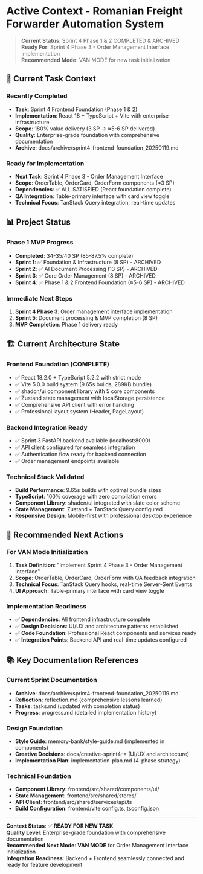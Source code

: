 # Active Context - Romanian Freight Forwarder Automation System

> **Current Status**: Sprint 4 Phase 1 & 2 COMPLETED & ARCHIVED  
> **Ready For**: Sprint 4 Phase 3 - Order Management Interface Implementation  
> **Recommended Mode**: VAN MODE for new task initialization

## 🎯 Current Task Context

### **Recently Completed**
- **Task**: Sprint 4 Frontend Foundation (Phase 1 & 2)
- **Implementation**: React 18 + TypeScript + Vite with enterprise infrastructure
- **Scope**: 180% value delivery (3 SP → ≈5-6 SP delivered)
- **Quality**: Enterprise-grade foundation with comprehensive documentation
- **Archive**: docs/archive/sprint4-frontend-foundation_20250119.md

### **Ready for Implementation**
- **Next Task**: Sprint 4 Phase 3 - Order Management Interface
- **Scope**: OrderTable, OrderCard, OrderForm components (≈3 SP)
- **Dependencies**: ✅ ALL SATISFIED (React foundation complete)
- **QA Integration**: Table-primary interface with card view toggle
- **Technical Focus**: TanStack Query integration, real-time updates

## 📊 Project Status

### **Phase 1 MVP Progress**
- **Completed**: 34-35/40 SP (85-87.5% complete)
- **Sprint 1**: ✅ Foundation & Infrastructure (8 SP) - ARCHIVED
- **Sprint 2**: ✅ AI Document Processing (13 SP) - ARCHIVED
- **Sprint 3**: ✅ Core Order Management (8 SP) - ARCHIVED
- **Sprint 4**: ✅ Phase 1 & 2 Frontend Foundation (≈5-6 SP) - ARCHIVED

### **Immediate Next Steps**
1. **Sprint 4 Phase 3**: Order management interface implementation
2. **Sprint 5**: Document processing & MVP completion (8 SP)
3. **MVP Completion**: Phase 1 delivery ready

## 🏗️ Current Architecture State

### **Frontend Foundation (COMPLETE)**
- ✅ React 18.2.0 + TypeScript 5.2.2 with strict mode
- ✅ Vite 5.0.0 build system (9.65s builds, 289KB bundle)
- ✅ shadcn/ui component library with 5 core components
- ✅ Zustand state management with localStorage persistence
- ✅ Comprehensive API client with error handling
- ✅ Professional layout system (Header, PageLayout)

### **Backend Integration Ready**
- ✅ Sprint 3 FastAPI backend available (localhost:8000)
- ✅ API client configured for seamless integration
- ✅ Authentication flow ready for backend connection
- ✅ Order management endpoints available

### **Technical Stack Validated**
- **Build Performance**: 9.65s builds with optimal bundle sizes
- **TypeScript**: 100% coverage with zero compilation errors
- **Component Library**: shadcn/ui integrated with slate color scheme
- **State Management**: Zustand + TanStack Query configured
- **Responsive Design**: Mobile-first with professional desktop experience

## 🎯 Recommended Next Actions

### **For VAN Mode Initialization**
1. **Task Definition**: "Implement Sprint 4 Phase 3 - Order Management Interface"
2. **Scope**: OrderTable, OrderCard, OrderForm with QA feedback integration
3. **Technical Focus**: TanStack Query hooks, real-time Server-Sent Events
4. **UI Approach**: Table-primary interface with card view toggle

### **Implementation Readiness**
- ✅ **Dependencies**: All frontend infrastructure complete
- ✅ **Design Decisions**: UI/UX and architecture patterns established
- ✅ **Code Foundation**: Professional React components and services ready
- ✅ **Integration Points**: Backend API and real-time updates configured

## 📚 Key Documentation References

### **Current Sprint Documentation**
- **Archive**: docs/archive/sprint4-frontend-foundation_20250119.md
- **Reflection**: reflection.md (comprehensive lessons learned)
- **Tasks**: tasks.md (updated with completion status)
- **Progress**: progress.md (detailed implementation history)

### **Design Foundation**
- **Style Guide**: memory-bank/style-guide.md (implemented in components)
- **Creative Decisions**: docs/creative-sprint4-* (UI/UX and architecture)
- **Implementation Plan**: implementation-plan.md (4-phase strategy)

### **Technical Foundation**
- **Component Library**: frontend/src/shared/components/ui/
- **State Management**: frontend/src/shared/stores/
- **API Client**: frontend/src/shared/services/api.ts
- **Build Configuration**: frontend/vite.config.ts, tsconfig.json

---

**Context Status**: ✅ **READY FOR NEW TASK**  
**Quality Level**: Enterprise-grade foundation with comprehensive documentation  
**Recommended Next Mode**: **VAN MODE** for Order Management Interface initialization  
**Integration Readiness**: Backend + Frontend seamlessly connected and ready for feature development
